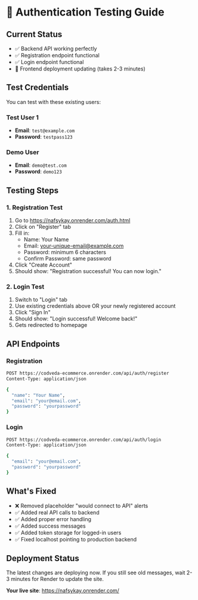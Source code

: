 # 🔐 Authentication Testing Guide

## Current Status

- ✅ Backend API working perfectly
- ✅ Registration endpoint functional
- ✅ Login endpoint functional
- 🔄 Frontend deployment updating (takes 2-3 minutes)

## Test Credentials

You can test with these existing users:

### Test User 1

- **Email**: `test@example.com`
- **Password**: `testpass123`

### Demo User

- **Email**: `demo@test.com`
- **Password**: `demo123`

## Testing Steps

### 1. Registration Test

1. Go to https://nafsykay.onrender.com/auth.html
2. Click on "Register" tab
3. Fill in:
   - Name: Your Name
   - Email: your-unique-email@example.com
   - Password: minimum 6 characters
   - Confirm Password: same password
4. Click "Create Account"
5. Should show: "Registration successful! You can now login."

### 2. Login Test

1. Switch to "Login" tab
2. Use existing credentials above OR your newly registered account
3. Click "Sign In"
4. Should show: "Login successful! Welcome back!"
5. Gets redirected to homepage

## API Endpoints

### Registration

```bash
POST https://codveda-ecommerce.onrender.com/api/auth/register
Content-Type: application/json

{
  "name": "Your Name",
  "email": "your@email.com",
  "password": "yourpassword"
}
```

### Login

```bash
POST https://codveda-ecommerce.onrender.com/api/auth/login
Content-Type: application/json

{
  "email": "your@email.com",
  "password": "yourpassword"
}
```

## What's Fixed

- ❌ Removed placeholder "would connect to API" alerts
- ✅ Added real API calls to backend
- ✅ Added proper error handling
- ✅ Added success messages
- ✅ Added token storage for logged-in users
- ✅ Fixed localhost pointing to production backend

## Deployment Status

The latest changes are deploying now. If you still see old messages, wait 2-3 minutes for Render to update the site.

**Your live site**: https://nafsykay.onrender.com/

